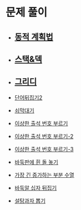 # 문제 풀이

- ## [동적 계획법](https://github.com/JangHyoGwang/TIL/blob/main/Python/%EB%8F%99%EC%A0%81%20%EA%B3%84%ED%9A%8D%EB%B2%95.md)

- ## [스택&덱](https://github.com/JangHyoGwang/TIL/blob/main/Python/%EC%8A%A4%ED%83%9D%26%EB%8D%B1.md)

- ## [그리디](https://github.com/JangHyoGwang/TIL/blob/main/Python/%EA%B7%B8%EB%A6%AC%EB%94%94.md)

- [단어뒤집기2](https://github.com/JangHyoGwang/TIL/blob/main/Python/%EB%8B%A8%EC%96%B4%20%EB%92%A4%EC%A7%91%EA%B8%B0%202.md)
- [쇠막대기](https://github.com/JangHyoGwang/TIL/blob/main/Python/%EC%87%A0%EB%A7%89%EB%8C%80%EA%B8%B0.md)
- [이상한 출석 번호 부르기](https://github.com/JangHyoGwang/TIL/blob/main/Python/%EC%9D%B4%EC%83%81%ED%95%9C%20%EC%B6%9C%EC%84%9D%20%EB%B2%88%ED%98%B8%20%EB%B6%80%EB%A5%B4%EA%B8%B0.md)
- [이상한 출석 번호 부르기-2](https://github.com/JangHyoGwang/TIL/blob/main/Python/%EC%9D%B4%EC%83%81%ED%95%9C%20%EC%B6%9C%EC%84%9D%20%EB%B2%88%ED%98%B8%20%EB%B6%80%EB%A5%B4%EA%B8%B0-2.md)
- [이상한 출석 번호 부르기-3](https://github.com/JangHyoGwang/TIL/blob/main/Python/%EC%9D%B4%EC%83%81%ED%95%9C%20%EC%B6%9C%EC%84%9D%20%EB%B2%88%ED%98%B8%20%EB%B6%80%EB%A5%B4%EA%B8%B0-3.md)
- [바둑판에 흰 돌 놓기](https://github.com/JangHyoGwang/TIL/blob/main/Python/%EB%B0%94%EB%91%91%ED%8C%90%EC%97%90%20%ED%9D%B0%20%EB%8F%8C%20%EB%86%93%EA%B8%B0.md)
- [가장 긴 증가하는 부분 수열](https://github.com/JangHyoGwang/TIL/blob/main/Python/%EA%B0%80%EC%9E%A5%20%EA%B8%B4%20%EC%A6%9D%EA%B0%80%ED%95%98%EB%8A%94%20%EB%B6%80%EB%B6%84%EC%88%98%EC%97%B4.md)
- [바둑알 십자 뒤집기](https://github.com/JangHyoGwang/TIL/blob/main/Python/%EB%B0%94%EB%91%91%EC%95%8C%20%EC%8B%AD%EC%9E%90%20%EB%92%A4%EC%A7%91%EA%B8%B0.md)
- [설탕과자 뽑기](https://github.com/JangHyoGwang/TIL/blob/main/Python/%EC%84%A4%ED%83%95%EA%B3%BC%EC%9E%90%20%EB%BD%91%EA%B8%B0.md)




